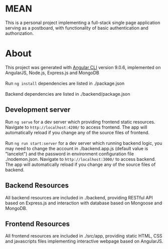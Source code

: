 # MEAN

This is a personal project implementing a full-stack single page application serving as a postboard, with functionality of basic authentication and authorization.

# About

This project was generated with [Angular CLI](https://github.com/angular/angular-cli) version 9.0.6, implemented on AngularJS, Node.js, Express.js and MongoDB\
\
Run `ng install` dependencies are listed in ./package.json\
\
Backend dependencies are listed in ./backend/package.json

## Development server

Run `ng serve` for a dev server which providing frontend static resources. Navigate to `http://localhost:4200/` to access frontend. The app will automatically reload if you change any of the source files of frontend.\
\
Run `ng run start:server` for a dev server which running backend logic, you may need to change the account in ./backend.app.js (default value is "lancelot") and the password in environment configuration file ./nodemon.json. Navigate to `http://localhost:3000/` to access backend. The app will automatically reload if you change any of the source files of backend.

## Backend Resources

All backend resources are included in ./backend, providing RESTful API based on Express.js and interaction with database based on Mongoose and MongoDB.

## Frontend Resources

All frontend resources are included in ./src/app, providing static HTML, CSS and javascripts files implementing interactive webpage based on AngularJS.

